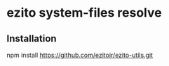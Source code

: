 # ezito system-files resolve
## Installation
   npm install https://github.com/ezitoir/ezito-utils.git

